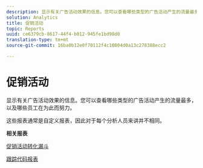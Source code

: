 ```yaml
---
description: 显示有关广告活动效果的信息。您可以查看哪些类型的广告活动产生的流量最多，以及哪些员工在为此而努力。
solution: Analytics
title: 促销活动
topic: Reports
uuid: ce6379cb-8617-44f4-b012-945fe1bd98d0
translation-type: tm+mt
source-git-commit: 16ba0b12e0f70112f4c10804d0a13c278388ecc2

---
```



# 促销活动

显示有关广告活动效果的信息。您可以查看哪些类型的广告活动产生的流量最多，以及哪些员工在为此而努力。

这些报表通常是自定义报表，因此对于每个分析人员来讲并不相同。

**相关报表**

[促销活动转化漏斗](/help/components/c-variables/dimensionslist/reports-campaign-conversion-funnel.md)

[跟踪代码报表](/help/components/c-variables/dimensionslist/reports-tracking-codes.md)
